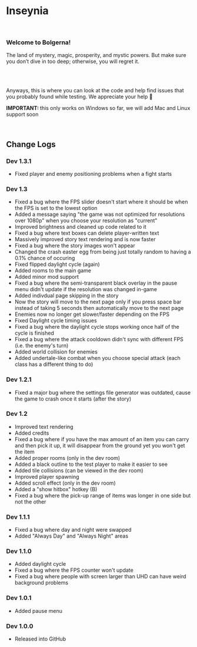 <h1>Inseynia</h1>
<br>
<h3>Welcome to Bolgerna!</h3>
<p>The land of mystery, magic, prosperity, and mystic powers. But make sure you don’t dive in too deep; otherwise, you will regret it.</p>
<br>
<br>
<p>Anyways, this is where you can look at the code and help find issues that you probably found while testing. We appreciate your help 🙂</p>
<p><strong>IMPORTANT: </strong>this only works on Windows so far, we will add Mac and Linux support soon</p>
<br>
<h2>Change Logs</h2>
<h3>Dev 1.3.1</h3>
<ul>
  <li>Fixed player and enemy positioning problems when a fight starts</li>
</ul>
<h3>Dev 1.3</h3>
<ul>
  <li>Fixed a bug where the FPS slider doesn't start where it should be when the FPS is set to the lowest option</li>
  <li>Added a message saying "the game was not optimized for resolutions over 1080p" when you choose your resolution as "current"</li>
  <li>Improved brightness and cleaned up code related to it</li>
  <li>Fixed a bug where text boxes can delete player-written text</li>
  <li>Massively improved story text rendering and is now faster</li>
  <li>Fixed a bug where the story images won't appear</li>
  <li>Changed the crash easter egg from being just totally random to having a 0.1% chance of occuring</li>
  <li>Fixed flipped daylight cycle (again)</li>
  <li>Added rooms to the main game</li>
  <li>Added minor mod support</li>
  <li>Fixed a bug where the semi-transparent black overlay in the pause menu didn't update if the resolution was changed in-game</li>
  <li>Added indivdual page skipping in the story</li>
  <li>Now the story will move to the next page only if you press space bar instead of taking 5 seconds then automatically move to the next page</li>
  <li>Enemies now no longer get slower/faster depending on the FPS</li>
  <li>Fixed Daylight cycle timing issues</li>
  <li>Fixed a bug where the daylight cycle stops working once half of the cycle is finished</li>
  <li>Fixed a bug where the attack cooldown didn't sync with different FPS (i.e. the enemy's turn)</li>
  <li>Added world collision for enemies</li>
  <li>Added undertale-like combat when you choose special attack (each class has a different thing to do)</li>
</ul>
<h3>Dev 1.2.1</h3>
<ul>
  <li>Fixed a major bug where the settings file generator was outdated, cause the game to crash once it starts (after the story)</li>
</ul>
<h3>Dev 1.2</h3>
<ul>
  <li>Improved text rendering</li>
  <li>Added credits</li>
  <li>Fixed a bug where if you have the max amount of an item you can carry and then pick it up, it will disappear from the ground yet you won't get the item</li>
  <li>Added proper rooms (only in the dev room)</li>
  <li>Added a black outline to the test player to make it easier to see</li>
  <li>Added tile collisions (can be viewed in the dev room)</li>
  <li>Improved player spawning</li>
  <li>Added scroll effect (only in the dev room)</li>
  <li>Added a "show hitbox" hotkey (B)</li>
  <li>Fixed a bug where the pick-up range of items was longer in one side but not the other</li>
</ul>
<h3>Dev 1.1.1</h3>
<ul>
  <li>Fixed a bug where day and night were swapped</li>
  <li>Added "Always Day" and "Always Night" areas</li>
</ul>
<h3>Dev 1.1.0</h3>
<ul>
  <li>Added daylight cycle</li>
  <li>Fixed a bug where the FPS counter won't update</li>
  <li>Fixed a bug where people with screen larger than UHD can have weird background problems</li>
</ul>
<h3>Dev 1.0.1</h3>
<ul>
  <li>Added pause menu</li>
</ul>
<h3>Dev 1.0.0</h3>
<ul>
  <li>Released into GitHub</li>
</ul>
